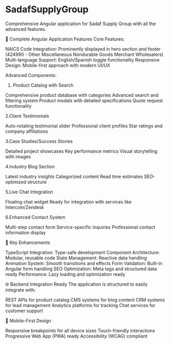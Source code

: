 # SadafSupplyGroup

Comprehensive Angular application for Sadaf Supply Group with all the advanced features.

🚀 Complete Angular Application Features
Core Features:

NAICS Code Integration: Prominently displayed in hero section and footer (424990 - Other Miscellaneous Nondurable Goods Merchant Wholesalers)
Multi-language Support: English/Spanish toggle functionality
Responsive Design: Mobile-first approach with modern UI/UX

Advanced Components:

1. Product Catalog with Search

Comprehensive product database with categories
Advanced search and filtering system
Product modals with detailed specifications
Quote request functionality

2.Client Testimonials

Auto-rotating testimonial slider
Professional client profiles
Star ratings and company affiliations

3.Case Studies/Success Stories

Detailed project showcases
Key performance metrics
Visual storytelling with images

4.Industry Blog Section

Latest industry insights
Categorized content
Read time estimates
SEO-optimized structure

5.Live Chat Integration

Floating chat widget
Ready for integration with services like Intercom/Zendesk

6.Enhanced Contact System

Multi-step contact form
Service-specific inquiries
Professional contact information display

🎨 Key Enhancements

TypeScript Integration: Type-safe development
Component Architecture: Modular, reusable code
State Management: Reactive data handling
Animation System: Smooth transitions and effects
Form Validation: Built-in Angular form handling
SEO Optimization: Meta tags and structured data ready
Performance: Lazy loading and optimization ready

🌐 Backend Integration Ready
The application is structured to easily integrate with:

REST APIs for product catalog
CMS systems for blog content
CRM systems for lead management
Analytics platforms for tracking
Chat services for customer support

📱 Mobile-First Design

Responsive breakpoints for all device sizes
Touch-friendly interactions
Progressive Web App (PWA) ready
Accessibility (WCAG) compliant